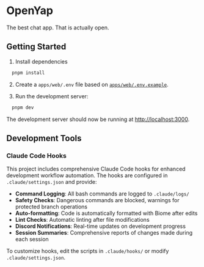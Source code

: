 # OpenYap

The best chat app. That is actually open.

## Getting Started

1. Install dependencies

```bash
  pnpm install
```

2. Create a `apps/web/.env` file based on [`apps/web/.env.example`](./apps/web/.env.example).

3. Run the development server:

```bash
  pnpm dev
```

The development server should now be running at [http://localhost:3000](http://localhost:3000).

## Development Tools

### Claude Code Hooks

This project includes comprehensive Claude Code hooks for enhanced development workflow automation. The hooks are configured in `.claude/settings.json` and provide:

- **Command Logging**: All bash commands are logged to `.claude/logs/`
- **Safety Checks**: Dangerous commands are blocked, warnings for protected branch operations
- **Auto-formatting**: Code is automatically formatted with Biome after edits
- **Lint Checks**: Automatic linting after file modifications
- **Discord Notifications**: Real-time updates on development progress
- **Session Summaries**: Comprehensive reports of changes made during each session

To customize hooks, edit the scripts in `.claude/hooks/` or modify `.claude/settings.json`.
